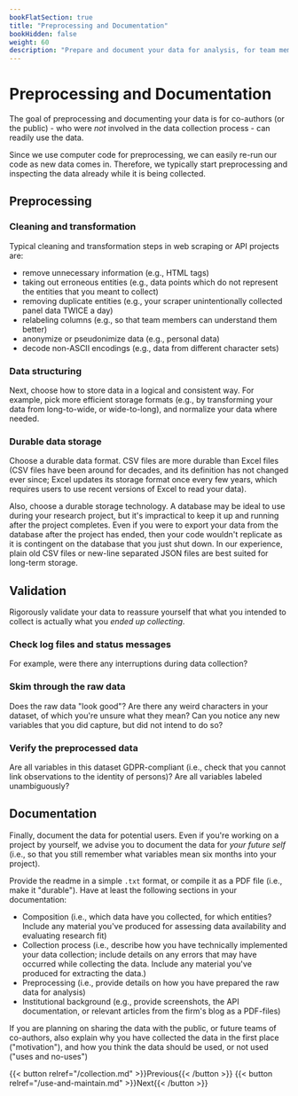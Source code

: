 ```yaml
---
bookFlatSection: true
title: "Preprocessing and Documentation"
bookHidden: false
weight: 60
description: "Prepare and document your data for analysis, for team members or the public."
---
```


# Preprocessing and Documentation

The goal of preprocessing and documenting your data is for co-authors (or the public) - who were *not* involved in the data collection process - can readily use the data.

Since we use computer code for preprocessing, we can easily re-run our code as new data comes in. Therefore, we typically start preprocessing and inspecting the data already while it is being collected.

## Preprocessing

### Cleaning and transformation

Typical cleaning and transformation steps in web scraping or API projects are:

- remove unnecessary information (e.g., HTML tags)
- taking out erroneous entities (e.g., data points which do not represent the entities that you meant to collect)
- removing duplicate entities (e.g., your scraper unintentionally collected panel data TWICE a day)
- relabeling columns (e.g., so that team members can understand them better)
- anonymize or pseudonimize data (e.g., personal data)
- decode non-ASCII encodings (e.g., data from different character sets)

### Data structuring

Next, choose how to store data in a logical and consistent way. For example, pick more efficient storage formats (e.g., by transforming your data from long-to-wide, or wide-to-long), and normalize your data where needed.

### Durable data storage

Choose a durable data format. CSV files are more durable than Excel files (CSV files have been around for decades, and its definition has not changed ever since; Excel updates its storage format once every few years, which requires users to use recent versions of Excel to read your data).

Also, choose a durable storage technology. A database may be ideal to use during your research project, but it's impractical to keep it up and running after the project completes. Even if you were to export your data from the database after the project has ended, then your code wouldn't replicate as it is contingent on the database that you just shut down. In our experience, plain old CSV files or new-line separated JSON files are best suited for long-term storage.

## Validation

Rigorously validate your data to reassure yourself that what you intended to collect is actually what you *ended up collecting*.

### Check log files and status messages

For example, were there any interruptions during data collection?

### Skim through the raw data
Does the raw data "look good"? Are there any weird characters in your dataset, of which you're unsure what they mean? Can you notice any new variables that you did capture, but did not intend to do so?

### Verify the preprocessed data
Are all variables in this dataset GDPR-compliant (i.e., check that you cannot link observations to the identity of persons)? Are all variables labeled unambiguously?

## Documentation

Finally, document the data for potential users. Even if you're working on a project by yourself, we advise you to document the data for *your future self* (i.e., so that you still remember what variables mean six months into your project).

Provide the readme in a simple `.txt` format, or compile it as a PDF file (i.e., make it "durable"). Have at least the following sections in your documentation:
- Composition (i.e., which data have you collected, for which entities? Include any material you've produced for assessing data availability and evaluating research fit)
- Collection process (i.e., describe how you have technically implemented your data collection; include details on any errors that may have occurred while collecting the data. Include any material you've produced for extracting the data.)
- Preprocessing (i.e., provide details on how you have prepared the raw data for analysis)
- Institutional background (e.g., provide screenshots, the API documentation, or relevant articles from the firm's blog as a PDF-files)

If you are planning on sharing the data with the public, or future teams of co-authors, also explain why you have collected the data in the first place ("motivation"), and how you think the data should be used, or not used ("uses and no-uses")

{{< button relref="/collection.md" >}}Previous{{< /button >}}
{{< button relref="/use-and-maintain.md" >}}Next{{< /button >}}
